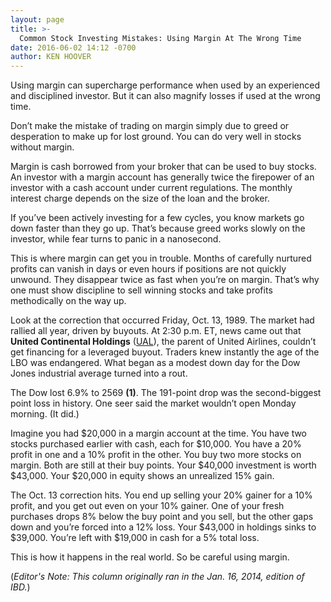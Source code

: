 ```yaml
---
layout: page
title: >-
  Common Stock Investing Mistakes: Using Margin At The Wrong Time
date: 2016-06-02 14:12 -0700
author: KEN HOOVER
---
```





Using margin can supercharge performance when used by an experienced and disciplined investor. But it can also magnify losses if used at the wrong time.


Don’t make the mistake of trading on margin simply due to greed or desperation to make up for lost ground. You can do very well in stocks without margin.


Margin is cash borrowed from your broker that can be used to buy stocks. An investor with a margin account has generally twice the firepower of an investor with a cash account under current regulations. The monthly interest charge depends on the size of the loan and the broker.


If you’ve been actively investing for a few cycles, you know markets go down faster than they go up. That’s because greed works slowly on the investor, while fear turns to panic in a nanosecond.


This is where margin can get you in trouble. Months of carefully nurtured profits can vanish in days or even hours if positions are not quickly unwound. They disappear twice as fast when you’re on margin. That’s why one must show discipline to sell winning stocks and take profits methodically on the way up.


Look at the correction that occurred Friday, Oct. 13, 1989. The market had rallied all year, driven by buyouts. At 2:30 p.m. ET, news came out that **United Continental Holdings** ([UAL](https://research.investors.com/quote.aspx?symbol=UAL)), the parent of United Airlines, couldn’t get financing for a leveraged buyout. Traders knew instantly the age of the LBO was endangered. What began as a modest down day for the Dow Jones industrial average turned into a rout.


The Dow lost 6.9% to 2569 **(1)**. The 191-point drop was the second-biggest point loss in history. One seer said the market wouldn’t open Monday morning. (It did.)


Imagine you had \$20,000 in a margin account at the time. You have two stocks purchased earlier with cash, each for \$10,000. You have a 20% profit in one and a 10% profit in the other. You buy two more stocks on margin. Both are still at their buy points. Your \$40,000 investment is worth \$43,000. Your \$20,000 in equity shows an unrealized 15% gain.


The Oct. 13 correction hits. You end up selling your 20% gainer for a 10% profit, and you get out even on your 10% gainer. One of your fresh purchases drops 8% below the buy point and you sell, but the other gaps down and you’re forced into a 12% loss. Your \$43,000 in holdings sinks to \$39,000. You’re left with \$19,000 in cash for a 5% total loss.


This is how it happens in the real world. So be careful using margin.


(*Editor's Note: This column originally ran in the Jan. 16, 2014, edition of IBD.*)




